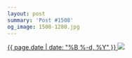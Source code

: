 ```yaml
---
layout: post
summary: 'Post #1508'
og_image: 1508-1280.jpg
---
```


<p>
 <time>
  <a href="/1508">
   {{ page.date | date: "%B %-d, %Y" }}
  </a>
 </time>
 <a href="/1508">
  <img data-taken="10/26/2021" sizes="(min-width: 700px) 50vw, calc(100vw - 2rem)" src="{{ site.assets_url }}/1508-640.jpg" srcset="{{ site.assets_url }}/1508-320.jpg 320w, {{ site.assets_url }}/1508-640.jpg 640w, {{ site.assets_url }}/1508-960.jpg 960w, {{ site.assets_url }}/1508-1280.jpg 1280w"/>
 </a>
</p>
